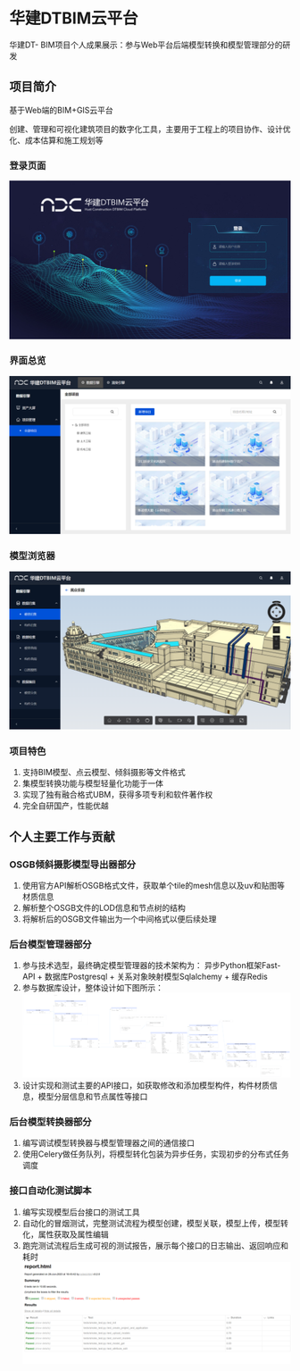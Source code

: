 # 华建DTBIM云平台
华建DT- BIM项目个人成果展示：参与Web平台后端模型转换和模型管理部分的研发

## 项目简介

基于Web端的BIM+GIS云平台

创建、管理和可视化建筑项目的数字化工具，主要用于工程上的项目协作、设计优化、成本估算和施工规划等
### 登录页面
![avatar](./DTBIM示例图1.png)
### 界面总览
![avatar](./界面总览.png)
### 模型浏览器
![Model Browser](./模型浏览器.png)
### 项目特色
1. 支持BIM模型、点云模型、倾斜摄影等文件格式
2. 集模型转换功能与模型轻量化功能于一体
3. 实现了独有融合格式UBM，获得多项专利和软件著作权
4. 完全自研国产，性能优越

## 个人主要工作与贡献
### OSGB倾斜摄影模型导出器部分
1. 使用官方API解析OSGB格式文件，获取单个tile的mesh信息以及uv和贴图等材质信息
2. 解析整个OSGB文件的LOD信息和节点树的结构
3. 将解析后的OSGB文件输出为一个中间格式以便后续处理
### 后台模型管理器部分
1. 参与技术选型，最终确定模型管理器的技术架构为：
异步Python框架Fast-API + 数据库Postgresql + 关系对象映射模型Sqlalchemy + 缓存Redis
2. 参与数据库设计，整体设计如下图所示：
![DataBase](./数据库设计.png)
3. 设计实现和测试主要的API接口，如获取修改和添加模型构件，构件材质信息，模型分层信息和节点属性等接口

### 后台模型转换器部分
1. 编写调试模型转换器与模型管理器之间的通信接口
2. 使用Celery做任务队列，将模型转化包装为异步任务，实现初步的分布式任务调度
### 接口自动化测试脚本
1. 编写实现模型后台接口的测试工具
2. 自动化的冒烟测试，完整测试流程为模型创建，模型关联，模型上传，模型转化，属性获取及属性编辑
3. 跑完测试流程后生成可视的测试报告，展示每个接口的日志输出、返回响应和耗时
    ![SampleReport](./ubm-tester/sample.png "SampleReportImage")